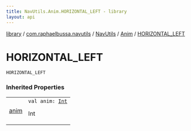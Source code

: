 ```yaml
---
title: NavUtils.Anim.HORIZONTAL_LEFT - library
layout: api
---
```


<div class='api-docs-breadcrumbs'><a href="../../../index.html">library</a> / <a href="../../index.html">com.raphaelbussa.navutils</a> / <a href="../index.html">NavUtils</a> / <a href="index.html">Anim</a> / <a href="./-h-o-r-i-z-o-n-t-a-l_-l-e-f-t.html">HORIZONTAL_LEFT</a></div>

# HORIZONTAL_LEFT

<div class="signature"><code><span class="identifier">HORIZONTAL_LEFT</span></code></div>

### Inherited Properties

<table class="api-docs-table">
<tbody>
<tr>
<td markdown="1">

<a href="anim.html">anim</a>


</td>
<td markdown="1">
<div class="signature"><code><span class="keyword">val </span><span class="identifier">anim</span><span class="symbol">: </span><a href="https://kotlinlang.org/api/latest/jvm/stdlib/kotlin/-int/index.html"><span class="identifier">Int</span></a></code></div>

Int


</td>
</tr>
</tbody>
</table>
